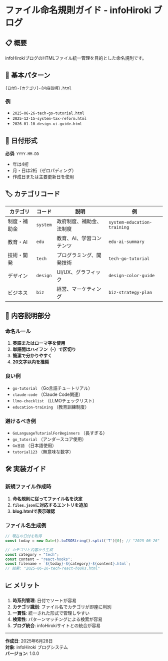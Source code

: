 # ファイル命名規則ガイド - infoHiroki ブログ

## 📋 概要

infoHirokiブログのHTMLファイル統一管理を目的とした命名規則です。

## 🎯 基本パターン

```
{日付}-{カテゴリ}-{内容説明}.html
```

### 例
- `2025-06-26-tech-go-tutorial.html`
- `2025-12-15-system-tax-reform.html`
- `2026-01-10-design-ui-guide.html`

## 📅 日付形式

**必須**: `YYYY-MM-DD`

- 年は4桁
- 月・日は2桁（ゼロパディング）
- 作成日または主要更新日を使用

## 🏷️ カテゴリコード

| カテゴリ | コード | 説明 | 例 |
|---------|-------|------|-----|
| 制度・補助金 | `system` | 政府制度、補助金、法制度 | `system-education-training` |
| 教育・AI | `edu` | 教育、AI、学習コンテンツ | `edu-ai-summary` |
| 技術・開発 | `tech` | プログラミング、開発技術 | `tech-go-tutorial` |
| デザイン | `design` | UI/UX、グラフィック | `design-color-guide` |
| ビジネス | `biz` | 経営、マーケティング | `biz-strategy-plan` |

## 📝 内容説明部分

### 命名ルール
1. **英語またはローマ字を使用**
2. **単語間はハイフン（-）で区切り**
3. **簡潔で分かりやすく**
4. **20文字以内を推奨**

### 良い例
- `go-tutorial` （Go言語チュートリアル）
- `claude-code` （Claude Code関連）
- `llmo-checklist` （LLMOチェックリスト）
- `education-training` （教育訓練制度）

### 避けるべき例
- `GoLanguageTutorialForBeginners` （長すぎる）
- `go_tutorial` （アンダースコア使用）
- `Go言語` （日本語使用）
- `tutorial123` （無意味な数字）

## 🛠️ 実装ガイド

### 新規ファイル作成時

1. **命名規則に従ってファイル名を決定**
2. **`files.json`に対応するエントリを追加**
3. **blog.htmlで表示確認**

### ファイル名生成例

```javascript
// 現在の日付を取得
const today = new Date().toISOString().split('T')[0]; // "2025-06-26"

// カテゴリと内容から生成
const category = "tech";
const content = "react-hooks";
const filename = `${today}-${category}-${content}.html`;
// 結果: "2025-06-26-tech-react-hooks.html"
```

## 📈 メリット

1. **時系列管理**: 日付でソートが容易
2. **カテゴリ識別**: ファイル名でカテゴリが即座に判別
3. **一貫性**: 統一された形式で管理しやすい
4. **検索性**: パターンマッチングによる検索が容易
5. **ブログ統合**: infoHirokiサイトとの統合が容易

---

**作成日**: 2025年6月28日  
**対象**: infoHiroki ブログシステム  
**バージョン**: 1.0.0